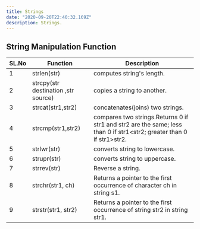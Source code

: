 ```yaml
---
title: Strings
date: "2020-09-20T22:40:32.169Z"
description: Strings.
---
```


## String Manipulation Function

| SL.No | Function                            | Description                                                                                                          |
| ----- | ----------------------------------- | -------------------------------------------------------------------------------------------------------------------- |
| 1     | strlen(str)                         | computes string's length.                                                                                            |
| 2     | strcpy(str destination ,str source) | copies a string to another.                                                                                          |
| 3     | strcat(str1,str2)                   | concatenates(joins) two strings.                                                                                     |
| 4     | strcmp(str1,str2)                   | compares two strings.Returns 0 if str1 and str2 are the same; less than 0 if str1<str2; greater than 0 if str1>str2. |
| 5     | strlwr(str)                         | converts string to lowercase.                                                                                        |
| 6     | strupr(str)                         | converts string to uppercase.                                                                                        |
| 7     | strrev(str)                         | Reverse a string.                                                                                                    |
| 8     | strchr(str1, ch)                    | Returns a pointer to the first occurrence of character ch in string s1.                                              |
| 9     | strstr(str1, str2)                  | Returns a pointer to the first occurrence of string str2 in string str1.                                             |

